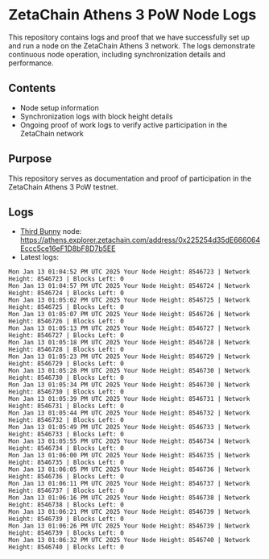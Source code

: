# ZetaChain Athens 3 PoW Node Logs
This repository contains logs and proof that we have successfully set up and run a node on the ZetaChain Athens 3 network. The logs demonstrate continuous node operation, including synchronization details and performance.

## Contents
- Node setup information
- Synchronization logs with block height details
- Ongoing proof of work logs to verify active participation in the ZetaChain network

## Purpose
This repository serves as documentation and proof of participation in the ZetaChain Athens 3 PoW testnet.

## Logs

- [Third Bunny](https://thirdbunny.xyz/) node: https://athens.explorer.zetachain.com/address/0x225254d35dE666064Eccc5ce16eF1D8bF8D7b5EE
- Latest logs:
```
Mon Jan 13 01:04:52 PM UTC 2025 Your Node Height: 8546723 | Network Height: 8546723 | Blocks Left: 0
Mon Jan 13 01:04:57 PM UTC 2025 Your Node Height: 8546724 | Network Height: 8546724 | Blocks Left: 0
Mon Jan 13 01:05:02 PM UTC 2025 Your Node Height: 8546725 | Network Height: 8546725 | Blocks Left: 0
Mon Jan 13 01:05:07 PM UTC 2025 Your Node Height: 8546726 | Network Height: 8546726 | Blocks Left: 0
Mon Jan 13 01:05:13 PM UTC 2025 Your Node Height: 8546727 | Network Height: 8546727 | Blocks Left: 0
Mon Jan 13 01:05:18 PM UTC 2025 Your Node Height: 8546728 | Network Height: 8546728 | Blocks Left: 0
Mon Jan 13 01:05:23 PM UTC 2025 Your Node Height: 8546729 | Network Height: 8546729 | Blocks Left: 0
Mon Jan 13 01:05:28 PM UTC 2025 Your Node Height: 8546730 | Network Height: 8546730 | Blocks Left: 0
Mon Jan 13 01:05:34 PM UTC 2025 Your Node Height: 8546730 | Network Height: 8546730 | Blocks Left: 0
Mon Jan 13 01:05:39 PM UTC 2025 Your Node Height: 8546731 | Network Height: 8546731 | Blocks Left: 0
Mon Jan 13 01:05:44 PM UTC 2025 Your Node Height: 8546732 | Network Height: 8546732 | Blocks Left: 0
Mon Jan 13 01:05:49 PM UTC 2025 Your Node Height: 8546733 | Network Height: 8546733 | Blocks Left: 0
Mon Jan 13 01:05:55 PM UTC 2025 Your Node Height: 8546734 | Network Height: 8546734 | Blocks Left: 0
Mon Jan 13 01:06:00 PM UTC 2025 Your Node Height: 8546735 | Network Height: 8546735 | Blocks Left: 0
Mon Jan 13 01:06:05 PM UTC 2025 Your Node Height: 8546736 | Network Height: 8546736 | Blocks Left: 0
Mon Jan 13 01:06:11 PM UTC 2025 Your Node Height: 8546737 | Network Height: 8546737 | Blocks Left: 0
Mon Jan 13 01:06:16 PM UTC 2025 Your Node Height: 8546738 | Network Height: 8546738 | Blocks Left: 0
Mon Jan 13 01:06:21 PM UTC 2025 Your Node Height: 8546739 | Network Height: 8546739 | Blocks Left: 0
Mon Jan 13 01:06:26 PM UTC 2025 Your Node Height: 8546739 | Network Height: 8546739 | Blocks Left: 0
Mon Jan 13 01:06:32 PM UTC 2025 Your Node Height: 8546740 | Network Height: 8546740 | Blocks Left: 0
```
